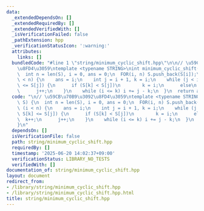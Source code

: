 ```yaml
---
data:
  _extendedDependsOn: []
  _extendedRequiredBy: []
  _extendedVerifiedWith: []
  _isVerificationFailed: false
  _pathExtension: hpp
  _verificationStatusIcon: ':warning:'
  attributes:
    links: []
  bundledCode: "#line 1 \"string/minimum_cyclic_shift.hpp\"\n\n// \u59CB\u70B9\u3092\
    \u8FD4\u3059\ntemplate <typename STRING>\nint minimum_cyclic_shift(STRING S) {\n\
    \  int n = len(S), i = 0, ans = 0;\n  FOR(i, n) S.push_back(S[i]);\n  while (i\
    \ < n) {\n    ans = i;\n    int j = i + 1, k = i;\n    while (j < i + n && S[k]\
    \ <= S[j]) {\n      if (S[k] < S[j])\n        k = i;\n      else\n        k++;\n\
    \      j++;\n    }\n    while (i <= k) i += j - k;\n  }\n  return ans;\n}\n"
  code: "\n// \u59CB\u70B9\u3092\u8FD4\u3059\ntemplate <typename STRING>\nint minimum_cyclic_shift(STRING\
    \ S) {\n  int n = len(S), i = 0, ans = 0;\n  FOR(i, n) S.push_back(S[i]);\n  while\
    \ (i < n) {\n    ans = i;\n    int j = i + 1, k = i;\n    while (j < i + n &&\
    \ S[k] <= S[j]) {\n      if (S[k] < S[j])\n        k = i;\n      else\n      \
    \  k++;\n      j++;\n    }\n    while (i <= k) i += j - k;\n  }\n  return ans;\n\
    }\n"
  dependsOn: []
  isVerificationFile: false
  path: string/minimum_cyclic_shift.hpp
  requiredBy: []
  timestamp: '2025-06-20 14:02:37+09:00'
  verificationStatus: LIBRARY_NO_TESTS
  verifiedWith: []
documentation_of: string/minimum_cyclic_shift.hpp
layout: document
redirect_from:
- /library/string/minimum_cyclic_shift.hpp
- /library/string/minimum_cyclic_shift.hpp.html
title: string/minimum_cyclic_shift.hpp
---
```

